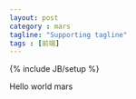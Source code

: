 ```yaml
---
layout: post
category : mars
tagline: "Supporting tagline"
tags : [前端]
---
```

{% include JB/setup %}

Hello world mars